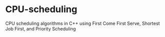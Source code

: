 # CPU-scheduling
CPU scheduling algorithms in C++ using First Come First Serve, Shortest Job First, and Priority Scheduling
